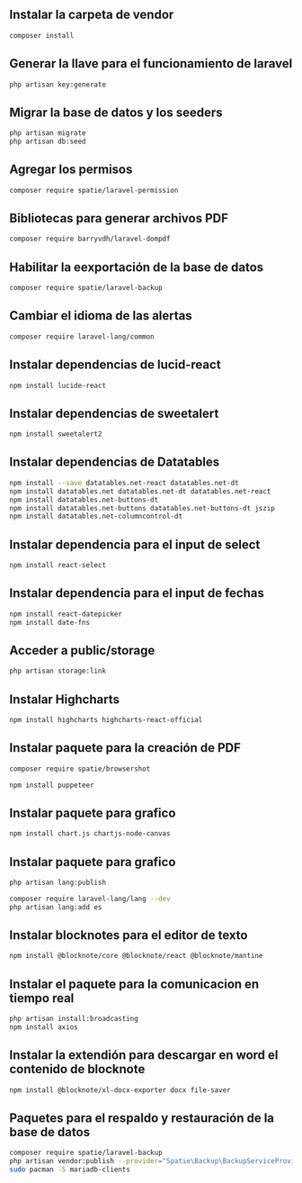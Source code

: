 <h2>Instalar la carpeta de vendor</h2>

```bash 
composer install
```

<h2>Generar la llave para el funcionamiento de laravel</h2>

```bash
php artisan key:generate
```

<h2>Migrar la base de datos y los seeders</h2>

```bash 
php artisan migrate
php artisan db:seed
```

<h2>Agregar los permisos</h2>

```bash
composer require spatie/laravel-permission
```

<h2>Bibliotecas para generar archivos PDF</h2>

```bash
composer require barryvdh/laravel-dompdf
```
<h2>Habilitar la eexportación de la base de datos</h2>

```bash
composer require spatie/laravel-backup
```
<h2>Cambiar el idioma de las alertas</h2>

```bash
composer require laravel-lang/common
```
<h2>Instalar dependencias de lucid-react</h2>

```bash
npm install lucide-react
```

<h2>Instalar dependencias de sweetalert</h2>

```bash
npm install sweetalert2
```

<h2>Instalar dependencias de Datatables</h2>

```bash
npm install --save datatables.net-react datatables.net-dt
npm install datatables.net datatables.net-dt datatables.net-react
npm install datatables.net-buttons-dt
npm install datatables.net-buttons datatables.net-buttons-dt jszip
npm install datatables.net-columncontrol-dt
```

<h2>Instalar dependencia para el input de select</h2>

```bash
npm install react-select
```


<h2>Instalar dependencia para el input de fechas</h2>

```bash
npm install react-datepicker
npm install date-fns
```

<h2>Acceder a public/storage</h2>

```bash
php artisan storage:link
```

<h2>Instalar Highcharts</h2>

```bash
npm install highcharts highcharts-react-official
```

<h2>Instalar paquete para la creación de PDF</h2>

```bash
composer require spatie/browsershot
```

```bash
npm install puppeteer
```

<h2>Instalar paquete para grafico</h2>

```bash
npm install chart.js chartjs-node-canvas
```

<h2>Instalar paquete para grafico</h2>

```bash
php artisan lang:publish
```

```bash
composer require laravel-lang/lang --dev
php artisan lang:add es
```


<h2>Instalar blocknotes para el editor de texto</h2>

```bash
npm install @blocknote/core @blocknote/react @blocknote/mantine
```

<h2>Instalar el paquete para la comunicacion en tiempo real</h2>

```bash
php artisan install:broadcasting
npm install axios
```


<h2>Instalar la extendión para descargar en word el contenido de blocknote</h2>

```bash
npm install @blocknote/xl-docx-exporter docx file-saver
```

<h2>Paquetes para el respaldo y restauración de la base de datos</h2>

```bash
composer require spatie/laravel-backup
php artisan vendor:publish --provider="Spatie\Backup\BackupServiceProvider"
sudo pacman -S mariadb-clients
```